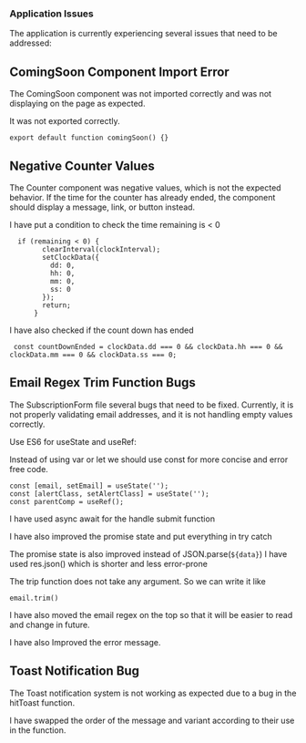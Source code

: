 ### Application Issues

The application is currently experiencing several issues that need to be addressed:

## ComingSoon Component Import Error
The ComingSoon component was not imported correctly and was not displaying on the page as expected.

It was not exported correctly.

```
export default function comingSoon() {}
```



## Negative Counter Values

The Counter component was negative values, which is not the expected behavior. If the time for the counter has already ended, the component should display a message, link, or button instead.

I have put a condition to check the time remaining is < 0

```
  if (remaining < 0) {
        clearInterval(clockInterval);
        setClockData({
          dd: 0,
          hh: 0,
          mm: 0,
          ss: 0
        });
        return;
      }
```

I have also checked if the count down has ended 

```
 const countDownEnded = clockData.dd === 0 && clockData.hh === 0 && clockData.mm === 0 && clockData.ss === 0;

```


## Email Regex Trim Function Bugs

The SubscriptionForm file several bugs that need to be fixed. Currently, it is not properly validating email addresses, and it is not handling empty values correctly.

Use ES6 for useState and useRef:

Instead of using var or let we should use const for more concise and error free code. 

```
const [email, setEmail] = useState('');
const [alertClass, setAlertClass] = useState('');
const parentComp = useRef();
```

I have used async await for the handle submit function

I have also improved the promise state and put everything in try catch

The promise state is also improved instead of JSON.parse(`${data}`) I have used res.json() which is shorter and less error-prone

The trip function does not take any argument. So we can write it like

```
email.trim()
```

I have also moved the email regex on the top so that it will be easier to read and change in future. 

I have also Improved the error message.

## Toast Notification Bug
The Toast notification system is not working as expected due to a bug in the hitToast function.

I have swapped the order of the message and variant according to their use in the function. 